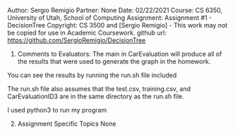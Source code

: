 Author:     Sergio Remigio
Partner:    None
Date:       02/22/2021
Course:     CS 6350, University of Utah, School of Computing
Assignment: Assignment #1 - DecisionTree
Copyright:  CS 3500 and [Sergio Remigio] - This work may not be copied for use in Academic Coursework.
github url: https://github.com/SergioRemigio/DecisionTree

1. Comments to Evaluators:
  The main in CarEvaluation will produce all of the results
  that were used to generate the graph in the homework.

  You can see the results by running the run.sh file included

  The run.sh file also assumes that the test.csv, training.csv, and
  CarEvaluationID3 are in the same directory as the run.sh file.

  I used python3 to run my program

2. Assignment Specific Topics
	None
